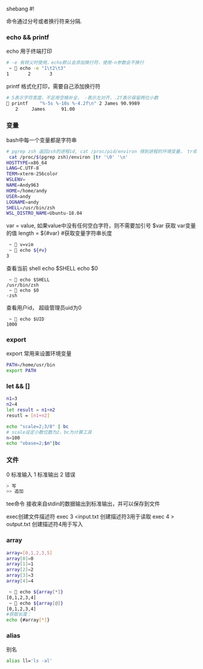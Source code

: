 
shebang #!

命令通过分号或者换行符来分隔.

### echo  && printf
echo 用于终端打印
```sh
# -e 有转义时使用，echo默认会添加换行符，使用-n参数会不换行
 ~  echo -e "1\t2\t3"
1       2       3
```
printf 格式化打印，需要自己添加换行符
```sh
# 5表示字符宽度，不足用空格补全， -表示左对齐，.2f表示保留两位小数
 printf 　　"%-5s %-10s %-4.2f\n" 2 James 90.9989
　　2     James      91.00
```

### 变量
bash中每一个变量都是字符串
```sh
# pgrep zsh 返回zsh的进程id, cat /proc/pid/environ 得到进程的环境变量， tr命令将\0(null字符串) 换成\n
 cat /proc/$(pgrep zsh)/environ |tr '\0' '\n'
HOSTTYPE=x86_64
LANG=C.UTF-8
TERM=xterm-256color
WSLENV=
NAME=Andy963
HOME=/home/andy
USER=andy
LOGNAME=andy
SHELL=/usr/bin/zsh
WSL_DISTRO_NAME=Ubuntu-18.04
```
var = value, 如果value中没有任何空白字符，则不需要加引号
$var 获取 var变量的值 
length = ${#var} #获取变量字符串长度
```sh
 ~  v=vim
 ~  echo ${#v}
3
```

查看当前 shell
echo $SHELL
echo $0
```
 ~  echo $SHELL
/usr/bin/zsh
 ~  echo $0
-zsh
```
查看用户id， 超级管理员uid为0
```
 ~  echo $UID
1000
```
### export 
export 常用来设置环境变量
```sh
PATH=/home/usr/bin
export PATH
```

### let && []
```sh
n1=3
n2=4
let result = n1+n2
resutl = [n1+n2]

echo "scale=2;3/8" | bc
# scale设定小数位数为2，bc为计算工具
n=100
echo "obase=2;$n"|bc
```

### 文件
0 标准输入
1 标准输出
2 错误
```sh
> 写
>> 追加
```
tee命令 接收来自stdin的数据输出到标准输出，并可以保存到文件

exec创建文件描述符
exec 3 <input.txt 创建描述符3用于读取
exec 4 > output.txt 创建描述符4用于写入


### array
```sh
array=[0,1,2,3,5]
array[0]=0
array[1]=1
array[2]=2
array[3]=3
array[4]=4

 ~  echo ${array[*]}
[0,1,2,3,4]
 ~  echo ${array[@]}
[0,1,2,3,4]
#获取长度：
echo {#array[*]}
```

### alias
别名
```sh
alias ll='ls -al'
```